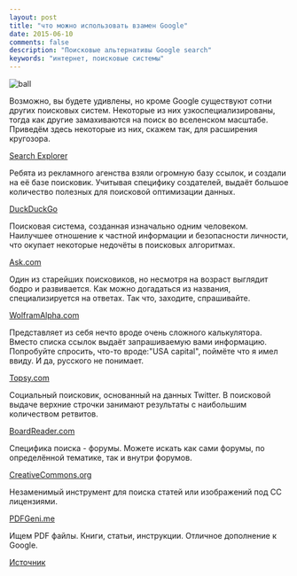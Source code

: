```yaml
---
layout: post
title: "что можно использовать взамен Google"
date: 2015-06-10
comments: false
description: "Поисковые альтернативы Google search"
keywords: "интернет, поисковые системы"
---
```


![ball](http://s017.radikal.ru/i400/1506/5e/1f483365806e.jpg "ball")

Возможно, вы будете удивлены, но кроме Google существуют сотни других поисковых систем. Некоторые из них узкоспециализированы, тогда как другие замахиваются на поиск во вселенском масштабе. Приведём здесь некоторые из них, скажем так, для расширения кругозора.

[Search Explorer](http://www.majesticseo.com/reports/search-explorer)

Ребята из рекламного агенства взяли огромную базу ссылок, и создали на её базе поисковик. Учитывая специфику создателей, выдаёт большое количество полезных для поисковой оптимизации данных.

[DuckDuckGo](https://duckduckgo.com/)

Поисковая система, созданная изначально одним человеком. Наилучшее отношение к частной информации и безопасности личности, что окупает некоторые недочёты в поисковых алгоритмах. 

[Ask.com](http://ask.com/)

Один из старейших поисковиков, но несмотря на возраст выглядит бодро и развивается. Как можно догадаться из названия, специализируется на ответах. Так что, заходите, спрашивайте.

[WolframAlpha.com](http://www.wolframalpha.com/)

Представляет из себя нечто вроде очень сложного калькулятора. Вместо списка ссылок выдаёт запрашиваемую вами информацию. Попробуйте спросить, что-то вроде:"USA capital", поймёте что я имел ввиду. И да, русского не понимает.

[Topsy.com](http://topsy.com/)

Социальный поисковик, основанный на данных Twitter. В поисковой выдаче верхние строчки занимают результаты с наибольшим количеством ретвитов.

[BoardReader.com](http://boardreader.com/)

Специфика поиска - форумы. Можете искать как сами форумы, по определённой тематике, так и внутри форумов.

[CreativeCommons.org](http://search.creativecommons.org/)

Незаменимый инструмент для поиска статей или изображений под СС лицензиями.

[PDFGeni.me](http://www.pdfgeni.me/)

Ищем PDF файлы. Книги, статьи, инструкции. Отличное дополнение к Google.  

[Источник](http://www.internetmarketingninjas.com/blog/search-engine-optimization/10-alternative-search-engines-google/)

